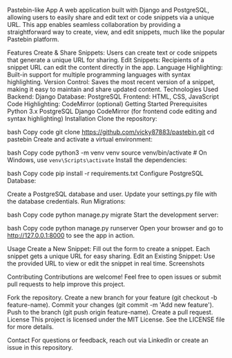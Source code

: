 Pastebin-like App
A web application built with Django and PostgreSQL, allowing users to easily share and edit text or code snippets via a unique URL. This app enables seamless collaboration by providing a straightforward way to create, view, and edit snippets, much like the popular Pastebin platform.

Features
Create & Share Snippets: Users can create text or code snippets that generate a unique URL for sharing.
Edit Snippets: Recipients of a snippet URL can edit the content directly in the app.
Language Highlighting: Built-in support for multiple programming languages with syntax highlighting.
Version Control: Saves the most recent version of a snippet, making it easy to maintain and share updated content.
Technologies Used
Backend: Django
Database: PostgreSQL
Frontend: HTML, CSS, JavaScript
Code Highlighting: CodeMirror (optional)
Getting Started
Prerequisites
Python 3.x
PostgreSQL
Django
CodeMirror (for frontend code editing and syntax highlighting)
Installation
Clone the repository:

bash
Copy code
git clone https://github.com/vicky87883/pastebin.git
cd pastebin
Create and activate a virtual environment:

bash
Copy code
python3 -m venv venv
source venv/bin/activate  # On Windows, use `venv\Scripts\activate`
Install the dependencies:

bash
Copy code
pip install -r requirements.txt
Configure PostgreSQL Database:

Create a PostgreSQL database and user.
Update your settings.py file with the database credentials.
Run Migrations:

bash
Copy code
python manage.py migrate
Start the development server:

bash
Copy code
python manage.py runserver
Open your browser and go to http://127.0.0.1:8000 to see the app in action.

Usage
Create a New Snippet: Fill out the form to create a snippet. Each snippet gets a unique URL for easy sharing.
Edit an Existing Snippet: Use the provided URL to view or edit the snippet in real time.
Screenshots

Contributing
Contributions are welcome! Feel free to open issues or submit pull requests to help improve this project.

Fork the repository.
Create a new branch for your feature (git checkout -b feature-name).
Commit your changes (git commit -m 'Add new feature').
Push to the branch (git push origin feature-name).
Create a pull request.
License
This project is licensed under the MIT License. See the LICENSE file for more details.

Contact
For questions or feedback, reach out via LinkedIn or create an issue in this repository.
